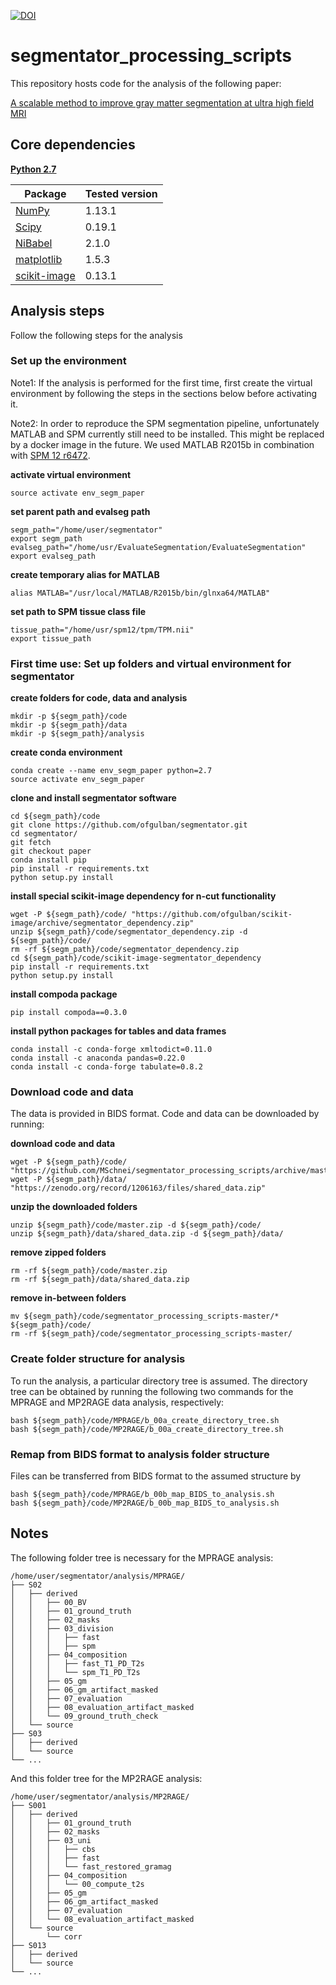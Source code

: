 [![DOI](https://zenodo.org/badge/104360271.svg)](https://zenodo.org/badge/latestdoi/104360271)

# segmentator_processing_scripts

This repository hosts code for the analysis of the following paper:

[A scalable method to improve gray matter segmentation at ultra high field MRI](https://www.biorxiv.org/content/early/2018/01/10/245738)


## Core dependencies
**[Python 2.7](https://www.python.org/download/releases/2.7/)**

| Package                                   | Tested version |
|-------------------------------------------|----------------|
| [NumPy](http://www.numpy.org/)            | 1.13.1         |
| [Scipy](https://www.scipy.org/)           | 0.19.1         |
| [NiBabel](http://nipy.org/nibabel/)       | 2.1.0          |
| [matplotlib](https://matplotlib.org/)     | 1.5.3          |
| [scikit-image](http://scikit-image.org)   | 0.13.1         |


## Analysis steps
Follow the following steps for the analysis

### Set up the environment

Note1: If the analysis is performed for the first time, first create the virtual environment by following the steps in the sections below before activating it.

Note2: In order to reproduce the SPM segmentation pipeline, unfortunately MATLAB and SPM currently still need to be installed. This might be replaced by a docker image in the future. We used MATLAB R2015b in combination with [SPM 12 r6472](http://www.fil.ion.ucl.ac.uk/spm/download/restricted/utopia/dev/spm12_r6472_Linux_R2015a.zip).

**activate virtual environment**
```
source activate env_segm_paper
```

**set parent path and evalseg path**
```
segm_path="/home/user/segmentator"
export segm_path
evalseg_path="/home/usr/EvaluateSegmentation/EvaluateSegmentation"
export evalseg_path
```

**create temporary alias for MATLAB**
```
alias MATLAB="/usr/local/MATLAB/R2015b/bin/glnxa64/MATLAB"
```

**set path to SPM tissue class file**
```
tissue_path="/home/usr/spm12/tpm/TPM.nii"
export tissue_path
```

### First time use: Set up folders and virtual environment for segmentator

**create folders for code, data and analysis**
```
mkdir -p ${segm_path}/code
mkdir -p ${segm_path}/data
mkdir -p ${segm_path}/analysis
```

**create conda environment**
```
conda create --name env_segm_paper python=2.7
source activate env_segm_paper
```

**clone and install segmentator software**
```
cd ${segm_path}/code
git clone https://github.com/ofgulban/segmentator.git
cd segmentator/
git fetch
git checkout paper
conda install pip
pip install -r requirements.txt
python setup.py install
```

**install special scikit-image dependency for n-cut functionality**
```
wget -P ${segm_path}/code/ "https://github.com/ofgulban/scikit-image/archive/segmentator_dependency.zip"
unzip ${segm_path}/code/segmentator_dependency.zip -d ${segm_path}/code/
rm -rf ${segm_path}/code/segmentator_dependency.zip
cd ${segm_path}/code/scikit-image-segmentator_dependency
pip install -r requirements.txt
python setup.py install
```

**install compoda package**
```
pip install compoda==0.3.0
```

**install python packages for tables and data frames**
```
conda install -c conda-forge xmltodict=0.11.0
conda install -c anaconda pandas=0.22.0
conda install -c conda-forge tabulate=0.8.2
 ```

### Download code and data
The data is provided in BIDS format. Code and data can be downloaded by running:

**download code and data**
```
wget -P ${segm_path}/code/ "https://github.com/MSchnei/segmentator_processing_scripts/archive/master.zip"
wget -P ${segm_path}/data/ "https://zenodo.org/record/1206163/files/shared_data.zip"
```

**unzip the downloaded folders**
```
unzip ${segm_path}/code/master.zip -d ${segm_path}/code/
unzip ${segm_path}/data/shared_data.zip -d ${segm_path}/data/
```

**remove zipped folders**
```
rm -rf ${segm_path}/code/master.zip
rm -rf ${segm_path}/data/shared_data.zip
```

**remove in-between folders**
```
mv ${segm_path}/code/segmentator_processing_scripts-master/* ${segm_path}/code/
rm -rf ${segm_path}/code/segmentator_processing_scripts-master/
```

### Create folder structure for analysis
To run the analysis, a particular directory tree is assumed.
The directory tree can be obtained by running the following two commands for the
MPRAGE and MP2RAGE data analysis, respectively:
```
bash ${segm_path}/code/MPRAGE/b_00a_create_directory_tree.sh
bash ${segm_path}/code/MP2RAGE/b_00a_create_directory_tree.sh
```
### Remap from BIDS format to analysis folder structure
Files can be transferred from BIDS format to the assumed structure by
```
bash ${segm_path}/code/MPRAGE/b_00b_map_BIDS_to_analysis.sh
bash ${segm_path}/code/MP2RAGE/b_00b_map_BIDS_to_analysis.sh
```

## Notes
The following folder tree is necessary for the MPRAGE analysis:
```
/home/user/segmentator/analysis/MPRAGE/
├── S02
│   ├── derived
│   │   ├── 00_BV
│   │   ├── 01_ground_truth
│   │   ├── 02_masks
│   │   ├── 03_division
│   │   │   ├── fast
│   │   │   ├── spm
│   │   ├── 04_composition
│   │   │   ├── fast_T1_PD_T2s
│   │   │   └── spm_T1_PD_T2s
│   │   ├── 05_gm
│   │   ├── 06_gm_artifact_masked
│   │   ├── 07_evaluation
│   │   ├── 08_evaluation_artifact_masked
│   │   └── 09_ground_truth_check
│   └── source
├── S03
│   ├── derived
│   └── source
└── ...
```

And this folder tree for the MP2RAGE analysis:
```
/home/user/segmentator/analysis/MP2RAGE/
├── S001
│   ├── derived
│   │   ├── 01_ground_truth
│   │   ├── 02_masks
│   │   ├── 03_uni
│   │   │   ├── cbs
│   │   │   ├── fast
│   │   │   └── fast_restored_gramag
│   │   ├── 04_composition
│   │   │   └── 00_compute_t2s
│   │   ├── 05_gm
│   │   ├── 06_gm_artifact_masked
│   │   ├── 07_evaluation
│   │   └── 08_evaluation_artifact_masked
│   └── source
│       └── corr
├── S013
│   ├── derived
│   └── source
└── ...
```
